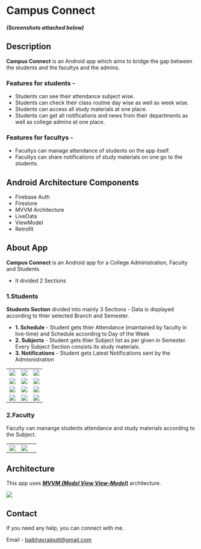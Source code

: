 # Campus Connect   
##### (Screenshots attached below)

## Description
**Campus Connect** is an Android app which aims to bridge the gap between the students and the facultys and the admins. 

### Features for students -
- Students can see their attendance subject wise.
- Students can check their class routine day wise as well as week wise.
- Students can access all study materials at one place.
- Students can get all notifications and news from their departments as well as college admins at one place.

### Features for facultys -
- Facultys can manage attendance of students on the app itself.
- Facultys can share notifications of study materials on one go to the students.

## Android Architecture Components
- Firebase Auth
- Firestore
- MVVM Architecture
- LiveData
- ViewModel
- Retrofit

## About App

**Campus Connect** is an Android app for a College Administration, Faculty and Students

- It divided 2 Sections

### 1.Students
  
**Students Section** divided into mainly 3 Sections  - Data is displayed according to thier selected Branch and Semester.

- **1. Schedule** - Student gets thier Attendance (maintained by faculty in live-time) and Schedule according to Day of the Week
- **2. Subjects** - Student gets thier Subject list as per given in Semester. Every Subject Section consists its study materials.
- **3. Notifications** - Student gets Latest Notifications sent by the Admisnistration
  
  
||||
|:----------------------------------------:|:-----------------------------------------:|:-----------------------------------------: |
| ![](media/login.jpeg) | ![](media/signup.jpeg) | ![](media/resetpassword.jpeg) |
| ![](media/dashboard.jpeg) | ![](media/WeekView.jpeg) | ![](media/profile.jpeg) |
| ![](media/subject.jpeg) | ![](media/subject.jpeg) | ![](media/classwork.png) |
| ![](media/submissions.jpeg) | ![](media/notifications.jpeg) | ![](media/drawer.jpeg) |
  
  
    
### 2.Faculty

Faculty can manange students attendance and study materials according to the Subject.


||||
|:----------------------------------------:|:-----------------------------------------:|:-----------------------------------------: |
| ![](media/facultyatt.jpeg) | ![](media/createClasswork.jpeg) |



## Architecture
This app uses [***MVVM (Model View View-Model)***](https://developer.android.com/jetpack/docs/guide#recommended-app-arch) architecture.

![](https://developer.android.com/topic/libraries/architecture/images/final-architecture.png)
 


 ## Contact
If you need any help, you can connect with me.

Email - baibhavrajputt@gmail.com
